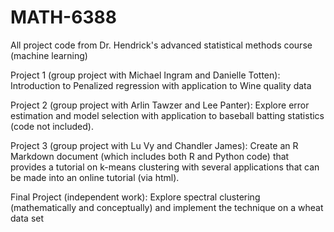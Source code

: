 # MATH-6388
All project code from Dr. Hendrick's advanced statistical methods course (machine learning)

Project 1 (group project with Michael Ingram and Danielle Totten):
  Introduction to Penalized regression with application to Wine quality data
 
Project 2 (group project with Arlin Tawzer and Lee Panter):
   Explore error estimation and model selection with application to baseball batting statistics (code not included).
   
Project 3 (group project with Lu Vy and Chandler James):
   Create an R Markdown document (which includes both R and Python code) that provides a tutorial on k-means clustering with several      applications that can be made into an online tutorial (via html).
   
Final Project (independent work):
    Explore spectral clustering (mathematically and conceptually) and implement the technique on a wheat data set
    
 
  
